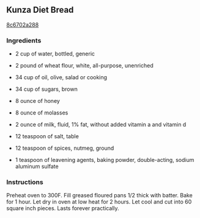 ## Kunza Diet Bread

[8c6702a288](http://www.food.com/recipe/kunza-diet-bread-126629)

### Ingredients

 - 2 cup of water, bottled, generic

 - 2 pound of wheat flour, white, all-purpose, unenriched

 - 34 cup of oil, olive, salad or cooking

 - 34 cup of sugars, brown

 - 8 ounce of honey

 - 8 ounce of molasses

 - 2 ounce of milk, fluid, 1% fat, without added vitamin a and vitamin d

 - 12 teaspoon of salt, table

 - 12 teaspoon of spices, nutmeg, ground

 - 1 teaspoon of leavening agents, baking powder, double-acting, sodium aluminum sulfate

### Instructions

Preheat oven to 300F. Fill greased floured pans 1/2 thick with batter. Bake for 1 hour. Let dry in oven at low heat for 2 hours. Let cool and cut into 60 square inch pieces. Lasts forever practically.